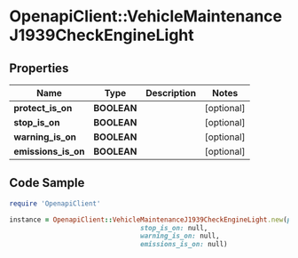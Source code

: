 # OpenapiClient::VehicleMaintenanceJ1939CheckEngineLight

## Properties
Name | Type | Description | Notes
------------ | ------------- | ------------- | -------------
**protect_is_on** | **BOOLEAN** |  | [optional] 
**stop_is_on** | **BOOLEAN** |  | [optional] 
**warning_is_on** | **BOOLEAN** |  | [optional] 
**emissions_is_on** | **BOOLEAN** |  | [optional] 

## Code Sample

```ruby
require 'OpenapiClient'

instance = OpenapiClient::VehicleMaintenanceJ1939CheckEngineLight.new(protect_is_on: null,
                                 stop_is_on: null,
                                 warning_is_on: null,
                                 emissions_is_on: null)
```


